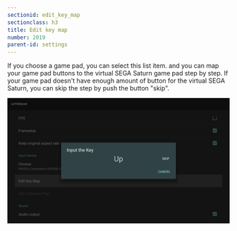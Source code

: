 ```yaml
---
sectionid: edit_key_map
sectionclass: h3
title: Edit key map
number: 2019
parent-id: settings
---
```


  If you choose a game pad, you can select this list item. and you can map your game pad buttons to the virtual SEGA Saturn game pad step by step. If your game pad doesn't have enough amount of button for the virtual SEGA Saturn, you can skip the step by push the button "skip".


![](../img/editkeymap.jpg)
